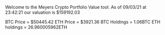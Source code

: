 Welcome to the Meyers Crypto Portfolio Value tool. 
As of 09/03/21 at 23:42:21 our valuation is $159192.03 

BTC Price = $50445.42
 ETH Price = $3921.36
BTC Holdings = 1.06BTC
 ETH holdings = 26.960005962ETH 
